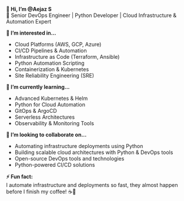 **👋 Hi, I’m @Aejaz S**  
🚀 Senior DevOps Engineer | Python Developer | Cloud Infrastructure & Automation Expert  

**👀 I’m interested in...**  
- Cloud Platforms (AWS, GCP, Azure)  
- CI/CD Pipelines & Automation  
- Infrastructure as Code (Terraform, Ansible)  
- Python Automation Scripting  
- Containerization & Kubernetes  
- Site Reliability Engineering (SRE)  

**🌱 I’m currently learning...**  
- Advanced Kubernetes & Helm  
- Python for Cloud Automation  
- GitOps & ArgoCD  
- Serverless Architectures  
- Observability & Monitoring Tools  

**💞️ I’m looking to collaborate on...**  
- Automating infrastructure deployments using Python  
- Building scalable cloud architectures with Python & DevOps tools  
- Open-source DevOps tools and technologies  
- Python-powered CI/CD solutions  

**⚡ Fun fact:**  
I automate infrastructure and deployments so fast, they almost happen before I finish my coffee! ☕🚀  
